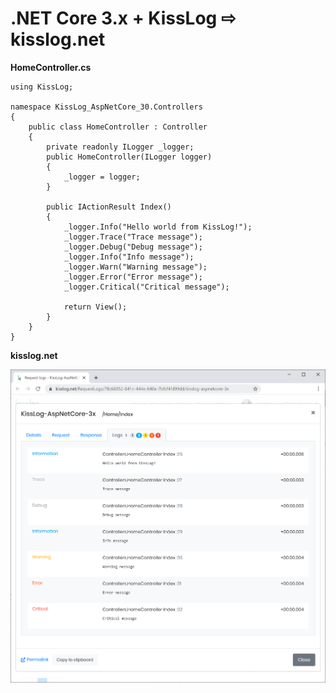 # .NET Core 3.x + KissLog &#8680; kisslog.net

**HomeController.cs**

```
using KissLog;

namespace KissLog_AspNetCore_30.Controllers
{
    public class HomeController : Controller
    {
        private readonly ILogger _logger;
        public HomeController(ILogger logger)
        {
            _logger = logger;
        }

        public IActionResult Index()
        {
            _logger.Info("Hello world from KissLog!");
            _logger.Trace("Trace message");
            _logger.Debug("Debug message");
            _logger.Info("Info message");
            _logger.Warn("Warning message");
            _logger.Error("Error message");
            _logger.Critical("Critical message");

            return View();
        }
    }
}
```

**kisslog.net**

![Image of Yaktocat](/src/KissLog-AspNetCore-30/KissLog-AspNetCore-30/wwwroot/KissLog-AspNetCore-3x.png)